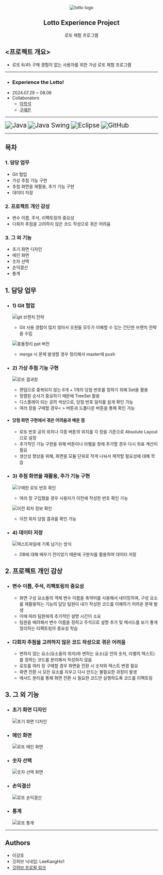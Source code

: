 <p align="center">
	<img src="https://github.com/user-attachments/assets/d0f58885-adc3-40a4-8787-5b0463cd0df6" alt="lotto logo">
</p>
 <h2 align="center">
	 Lotto Experience Project
 </h2>
 <div align="center">
    로또 체험 프로그램
</div>

## <프로젝트 개요>
- 로또 6/45 구매 경험이 없는 사용자를 위한 가상 로또 체험 프로그램
---
- ### Experience the Lotto!
- 2024.07.29 ~ 08.06
- Collaborators
	- [이학석](https://github.com/HSLee1013)
	- [구예은](https://github.com/goho11)
---
<img src="https://img.shields.io/badge/Java-007396?style=for-the-badge&logo=openJDK&logoColor=white" alt="Java" style="zoom: 1.5;" /> <img src="https://img.shields.io/badge/Java_Swing-5382A1?style=for-the-badge&logo=java&logoColor=white" alt="Java Swing" style="zoom: 1.5;" /> <img src="https://img.shields.io/badge/Eclipse-2C2255?style=for-the-badge&logo=eclipse&logoColor=white" alt="Eclipse" style="zoom: 1.5;" /> <img src="https://img.shields.io/badge/GitHub-181717?style=for-the-badge&logo=github&logoColor=white" alt="GitHub" style="zoom: 1.5;" />

---
## 목차

### 1. 담당 업무
- Git 협업
- 가상 추첨 기능 구현
- 추첨 화면을 재활용, 추가 기능 구현
- 데이터 저장
### 2. 프로젝트 개인 감상
- 변수 이름, 주석, 리팩토링의 중요성
- 다회차 추첨을 고려하지 않은 코드 작성으로 겪은 어려움
### 3. 그 외 기능
- 초기 화면 디자인
- 메인 화면
- 숫자 선택
- 손익결산
- 통계
## 1. 담당 업무
- ### 1) Git 협업
	![git 브랜치 전략](https://github.com/user-attachments/assets/f9953b41-c750-4c66-8450-1f9de843838e)
	 - Git 사용 경험이 많지 않아서 조원들 모두가 이해할 수 있는 간단한 브랜치 전략을 수립
	
	![충돌정리 ppt 버전](https://github.com/user-attachments/assets/44209db2-8ea0-4017-9cb5-49d542080f05)
	 - merge 시 문제 발생할 경우 정리해서 master에 push
- ### 2) 가상 추첨 기능 구현
	![로또 결과창](https://github.com/user-attachments/assets/e9175d81-d701-471a-89bb-83ba2c3f033c)
	- 랜덤으로 중복되지 않는 6개 + 1개의 당첨 번호를 정하기 위해 Set을 활용
	- 정렬된 순서가 중요하기 때문에 TreeSet 활용
	- 디스플레이 되는 공의 색상으로, 당첨 번호 일치를 쉽게 확인 가능
	- 여러 장을 구매할 경우< > 버튼과 드롭다운 버튼을 통해 확인 가능
- #### 당첨 화면 구현에서 겪은 어려움과 배운 점
	- 로또 번호 공의 위치나 각종 버튼의 위치를 각 창을 기준으로 Absolute Layout으로 설정
	- 추가적인 기능 구현을 위해 버튼이나 라벨을 창에 추가할 경우 다시 좌표 계산이 필요
	- 생산성 향상을 위해, 화면을 모듈 단위로 작게 나눠서 제작할 필요성에 대해 학습
- ### 3) 추첨 화면을 재활용, 추가 기능 구현
	![구매한 로또 번호 확인](https://github.com/user-attachments/assets/0a7e2381-03ce-479d-9c73-07e264d48921)
	- 여러 장 구입했을 경우 사용자가 이전에 작성한 번호 확인 가능
	
	![이전 회차 정보 확인](https://github.com/user-attachments/assets/d3a28294-176d-4fad-ba50-f0a6470ec338)
	- 이전 회차 당첨 결과를 확인 가능
- ### 4) 데이터 저장
	![텍스트파일에 기록 남기는 방식](https://github.com/user-attachments/assets/39d4db95-895d-46e9-b25d-077178ac8413)
	- DB에 대해 배우기 전이었기 때문에 구분자를 활용하여 데이터 저장
## 2. 프로젝트 개인 감상
- ### 변수 이름, 주석, 리팩토링의 중요성
	- 화면 구성 요소들의 객체 변수 이름을 축약어를 사용해서 네이밍하여, 구성 요소를 재활용하는 기능의 담당 팀원이 내가 작성한 코드를 이해하기 어려운 문제 발생
	- 이에 따라 팀원에게 추가적인 설명 시간이 소요
	- 팀원을 배려해서 변수 이름을 정하고 주석으로 설명 추가 및 메서드를 보기 좋게 정리하는 리팩토링의 중요성 학습
- ### 다회차 추첨을 고려하지 않은 코드 작성으로 겪은 어려움
	- 변하지 않는 요소(요소들의 위치)와 변하는 요소(공 안의 숫자, 라벨의 텍스트)를 정하는 코드를 분리해서 작성하지 않음
	- 로또를 여러 장 구매할 경우 화면을 전환 시 숫자와 텍스트 변경 필요
	- 화면 전환 시 모든 요소를 지우고 다시 만드는 불필요한 과정이 발생
	- 메서드 분리를 통해 화면 전환 시 필요한 코드만 실행하도록 코드를 리팩토링
## 3. 그 외 기능
- ### 초기 화면 디자인
	![초기 화면 디자인](https://github.com/user-attachments/assets/06d72225-02b6-4f76-afad-225d6f6e4714)
- ### 메인 화면
	![로또 메인 화면](https://github.com/user-attachments/assets/5b7a8852-2776-4621-91ab-ea77c4be217c)
- ### 숫자 선택
	![숫자 선택 화면](https://github.com/user-attachments/assets/a65df7a2-51c6-4467-9014-352a5b0e8986)
- ### 손익결산
	![로또 손익결산](https://github.com/user-attachments/assets/352c9bf4-c02a-4ba1-a289-ccd0ad0d54d9)
- ### 통계
	![로또 통계](https://github.com/user-attachments/assets/e0659dc3-5803-4125-9c6a-79e0a1c20eee)

---
## Authors
- 이강호
- 깃허브 닉네임: LeeKangHo1
- [깃허브 프로필 링크](https://github.com/LeeKangHo1)
